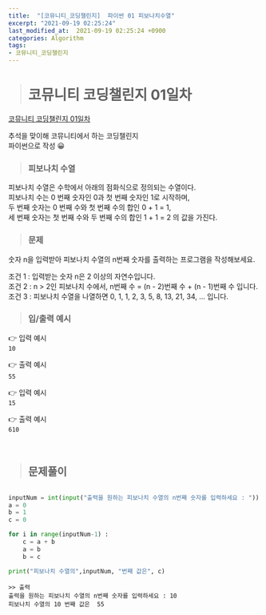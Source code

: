 ```yaml
---
title:  "[코뮤니티_코딩챌린지]  파이썬 01 피보나치수열"
excerpt: "2021-09-19 02:25:24"
last_modified_at:  2021-09-19 02:25:24 +0900
categories: Algorithm
tags:
- 코뮤니티_코딩챌린지
---
```


># 코뮤니티 코딩챌린지 01일차  

[코뮤니티 코딩챌린지 01일차](https://cafe.naver.com/codeuniv/44826)  

추석을 맞이해 코뮤니티에서 하는 코딩챌린지  
파이썬으로 작성 😀    


>### 피보나치 수열  

피보나치 수열은 수학에서 아래의 점화식으로 정의되는 수열이다.  
피보나치 수는 0 번째 숫자인 0과 첫 번째 숫자인 1로 시작하며,  
두 번째 숫자는 0 번째 수와 첫 번째 수의 합인 0 + 1 = 1,   
세 번째 숫자는 첫 번째 수와 두 번째 수의 합인 1 + 1 = 2 의 값을 가진다.  

>### 문제  

숫자 n을 입력받아 피보나치 수열의 n번째 숫자를 출력하는 프로그램을 작성해보세요.  

조건 1 : 입력받는 숫자 n은 2 이상의 자연수입니다.  
조건 2 : n > 2인 피보나치 수에서, n번째 수 = (n - 2)번째 수 + (n - 1)번째 수 입니다.  
조건 3 : 피보나치 수열을 나열하면 0, 1, 1, 2, 3, 5, 8, 13, 21, 34, ... 입니다.  


>### 입/출력 예시   

👉 입력 예시  
``
10  
``  

👉 출력 예시   
​``
55  
``

👉 입력 예시  
``
15  
``

👉 출력 예시   
``
610
``

​  
>## 문제풀이  

```python  

inputNum = int(input("출력을 원하는 피보나치 수열의 n번째 숫자를 입력하세요 : "))
a = 0  
b = 1  
c = 0  

for i in range(inputNum-1) :  
    c = a + b  
    a = b  
    b = c  

print("피보나치 수열의",inputNum, "번째 값은", c)  

```

```
>> 출력
출력을 원하는 피보나치 수열의 n번째 숫자를 입력하세요 : 10  
피보나치 수열의 10 번째 값은  55  
```
